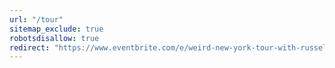 ```yaml
---
url: "/tour"
sitemap_exclude: true
robotsdisallow: true
redirect: "https://www.eventbrite.com/e/weird-new-york-tour-with-russell-dobular-tickets-1808268924029"
---
```

